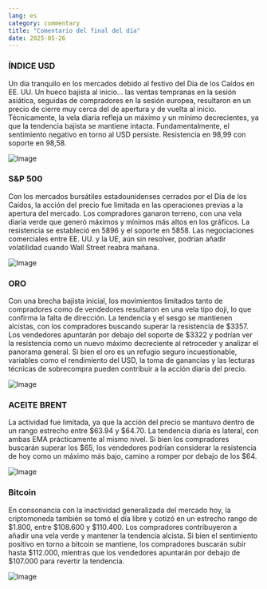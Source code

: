 ```yaml
---
lang: es
category: commentary
title: "Comentario del final del día"
date: 2025-05-26
---
```


### ÍNDICE USD

Un día tranquilo en los mercados debido al festivo del Día de los Caídos en EE. UU. Un hueco bajista al inicio… las ventas tempranas en la sesión asiática, seguidas de compradores en la sesión europea, resultaron en un precio de cierre muy cerca del de apertura y de vuelta al inicio. Técnicamente, la vela diaria refleja un máximo y un mínimo decrecientes, ya que la tendencia bajista se mantiene intacta. Fundamentalmente, el sentimiento negativo en torno al USD persiste. Resistencia en 98,99 con soporte en 98,58.

![Image](https://markleighedu.github.io/img/May-2025/26-May-2025/usdindex.jpg)

### S&P 500

Con los mercados bursátiles estadounidenses cerrados por el Día de los Caídos, la acción del precio fue limitada en las operaciones previas a la apertura del mercado. Los compradores ganaron terreno, con una vela diaria verde que generó máximos y mínimos más altos en los gráficos. La resistencia se estableció en 5896 y el soporte en 5858. Las negociaciones comerciales entre EE. UU. y la UE, aún sin resolver, podrían añadir volatilidad cuando Wall Street reabra mañana.

![Image](https://markleighedu.github.io/img/May-2025/26-May-2025/sp500.jpg)

### ORO

Con una brecha bajista inicial, los movimientos limitados tanto de compradores como de vendedores resultaron en una vela tipo doji, lo que confirma la falta de dirección. La tendencia y el sesgo se mantienen alcistas, con los compradores buscando superar la resistencia de $3357. Los vendedores apuntarán por debajo del soporte de $3322 y podrían ver la resistencia como un nuevo máximo decreciente al retroceder y analizar el panorama general. Si bien el oro es un refugio seguro incuestionable, variables como el rendimiento del USD, la toma de ganancias y las lecturas técnicas de sobrecompra pueden contribuir a la acción diaria del precio.

![Image](https://markleighedu.github.io/img/May-2025/26-May-2025/gold.jpg)

### ACEITE BRENT

La actividad fue limitada, ya que la acción del precio se mantuvo dentro de un rango estrecho entre $63.94 y $64.70. La tendencia diaria es lateral, con ambas EMA prácticamente al mismo nivel. Si bien los compradores buscarán superar los $65, los vendedores podrían considerar la resistencia de hoy como un máximo más bajo, camino a romper por debajo de los $64.

![Image](https://markleighedu.github.io/img/May-2025/26-May-2025/brentoil.jpg)

### Bitcoin

En consonancia con la inactividad generalizada del mercado hoy, la criptomoneda también se tomó el día libre y cotizó en un estrecho rango de $1.800, entre $108.600 y $110.400. Los compradores contribuyeron a añadir una vela verde y mantener la tendencia alcista. Si bien el sentimiento positivo en torno a bitcoin se mantiene, los compradores buscarán subir hasta $112.000, mientras que los vendedores apuntarán por debajo de $107.000 para revertir la tendencia.

![Image](https://markleighedu.github.io/img/May-2025/26-May-2025/bitcoin.jpg)


